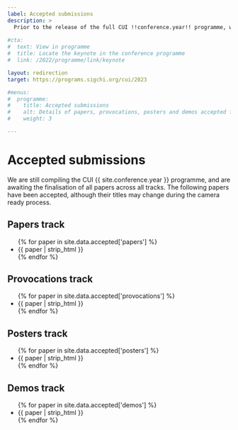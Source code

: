 ```yaml
---
label: Accepted submissions
description: >
  Prior to the release of the full CUI !!conference.year!! programme, we have made avaialble titles of accepted submissions that will be prrsented at CUI this year.
  
#cta:
#  text: View in programme
#  title: Locate the keynote in the conference programme
#  link: /2022/programme/link/keynote

layout: redirection
target: https://programs.sigchi.org/cui/2023

#menus:
#  programme:
#    title: Accepted submissions
#    alt: Details of papers, provocations, posters and demos accepted for publication at CUI !!conference.year!!
#    weight: 3

---
```


# Accepted submissions

We are still compiling the CUI {{ site.conference.year }} programme, and are awaiting the finalisation of all papers across all tracks. The following papers have been accepted, although their titles may change during the camera ready process.

## Papers track

<ul>{% for paper in site.data.accepted['papers'] %}
<li>{{ paper | strip_html }}</li>
{% endfor %}</ul>

## Provocations track

<ul>{% for paper in site.data.accepted['provocations'] %}
<li>{{ paper | strip_html }}</li>
{% endfor %}</ul>

## Posters track

<ul>{% for paper in site.data.accepted['posters'] %}
<li>{{ paper | strip_html }}</li>
{% endfor %}</ul>

## Demos track

<ul>{% for paper in site.data.accepted['demos'] %}
<li>{{ paper | strip_html }}</li>
{% endfor %}</ul>
